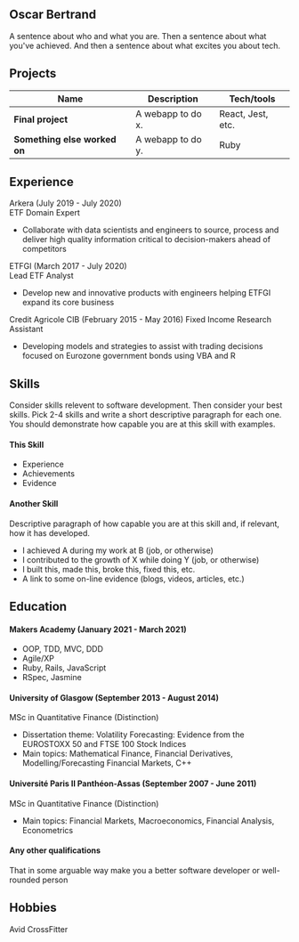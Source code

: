 ## Oscar Bertrand

A sentence about who and what you are. Then a sentence about what you've achieved. And then a sentence about what excites you about tech.

## Projects

| Name                         | Description       | Tech/tools        |
| ---------------------------- | ----------------- | ----------------- |
| **Final project**            | A webapp to do x. | React, Jest, etc. |
| **Something else worked on** | A webapp to do y. | Ruby              |

## Experience

Arkera (July 2019 - July 2020)  
ETF Domain Expert

- Collaborate with data scientists and engineers to source, process and deliver high quality information critical to decision-makers ahead of competitors

ETFGI (March 2017 - July 2020)  
Lead ETF Analyst

- Develop new and innovative products with engineers helping ETFGI expand its core business

Credit Agricole CIB (February 2015 - May 2016)
Fixed Income Research Assistant

- Developing models and strategies to assist with trading decisions focused on Eurozone government bonds using VBA and R

## Skills

Consider skills relevent to software development. Then consider your best skills. Pick 2-4 skills and write a short descriptive paragraph for each one. You should demonstrate how capable you are at this skill with examples.

#### This Skill

- Experience
- Achievements
- Evidence

#### Another Skill

Descriptive paragraph of how capable you are at this skill and, if relevant, how it has developed.

- I achieved A during my work at B (job, or otherwise)
- I contributed to the growth of X while doing Y (job, or otherwise)
- I built this, made this, broke this, fixed this, etc.
- A link to some on-line evidence (blogs, videos, articles, etc.)

## Education

#### Makers Academy (January 2021 - March 2021)

- OOP, TDD, MVC, DDD
- Agile/XP
- Ruby, Rails, JavaScript
- RSpec, Jasmine

#### University of Glasgow (September 2013 - August 2014)

MSc in Quantitative Finance (Distinction)
- Dissertation theme: Volatility Forecasting: Evidence from the EUROSTOXX 50 and FTSE 100 Stock Indices
- Main topics: Mathematical Finance, Financial Derivatives, Modelling/Forecasting Financial Markets, C++

#### Université Paris II Panthéon-Assas (September 2007 - June 2011)

MSc in Quantitative Finance (Distinction)
- Main topics: Financial Markets, Macroeconomics, Financial Analysis, Econometrics

#### Any other qualifications

That in some arguable way make you a better software developer or well-rounded person

## Hobbies

Avid CrossFitter
